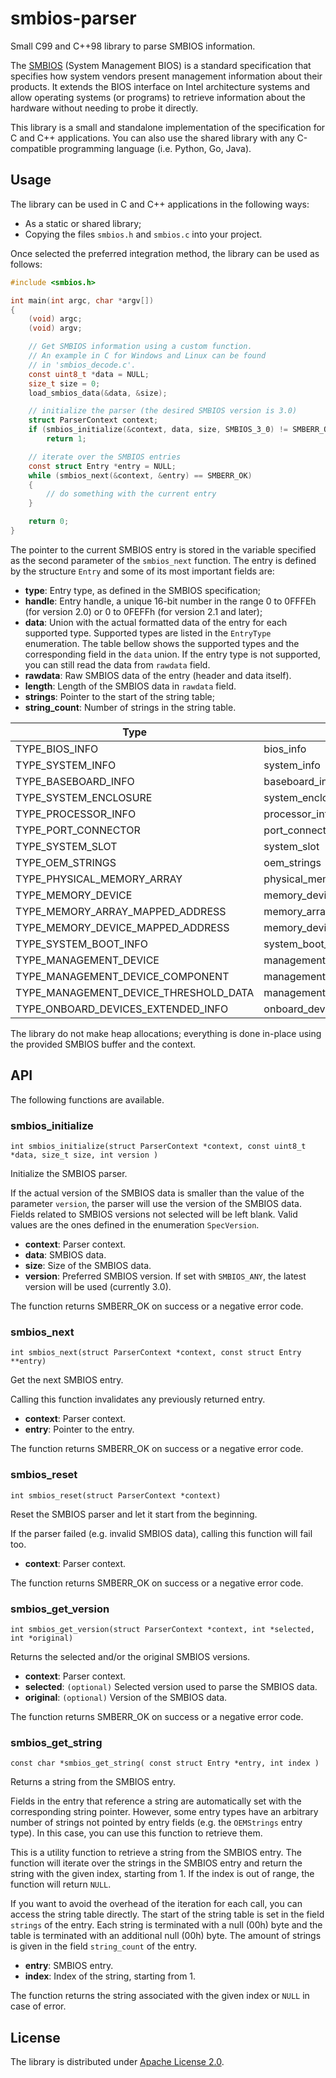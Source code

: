 # smbios-parser

Small C99 and C++98 library to parse SMBIOS information.

The [SMBIOS](https://www.dmtf.org/standards/smbios) (System Management BIOS) is a standard specification that specifies how system vendors present management information about their products. It extends the BIOS interface on Intel architecture systems and allow operating systems (or programs) to retrieve information about the hardware without needing to probe it directly.

This library is a small and standalone implementation of the specification for C and C++ applications. You can also use the shared library with any C-compatible programming language (i.e. Python, Go, Java).

## Usage

The library can be used in C and C++ applications in the following ways:

*   As a static or shared library;
*   Copying the files `smbios.h` and `smbios.c` into your project.

Once selected the preferred integration method, the library can be used as follows:

```c
#include <smbios.h>

int main(int argc, char *argv[])
{
    (void) argc;
    (void) argv;

    // Get SMBIOS information using a custom function.
    // An example in C for Windows and Linux can be found
    // in 'smbios_decode.c'.
    const uint8_t *data = NULL;
    size_t size = 0;
    load_smbios_data(&data, &size);

    // initialize the parser (the desired SMBIOS version is 3.0)
    struct ParserContext context;
    if (smbios_initialize(&context, data, size, SMBIOS_3_0) != SMBERR_OK)
        return 1;

    // iterate over the SMBIOS entries
    const struct Entry *entry = NULL;
    while (smbios_next(&context, &entry) == SMBERR_OK)
    {
        // do something with the current entry
    }

    return 0;
}
```

The pointer to the current SMBIOS entry is stored in the variable specified as the second parameter of the `smbios_next` function. The entry is defined by the structure `Entry` and some of its most important fields are:

* **type**: Entry type, as defined in the SMBIOS specification;
* **handle**: Entry handle, a unique 16-bit number in the range 0 to 0FFFEh (for version 2.0) or 0 to 0FEFFh (for version 2.1 and later);
* **data**: Union with the actual formatted data of the entry for each supported type. Supported types are listed in the `EntryType` enumeration. The table bellow shows the supported types and the corresponding field in the `data` union. If the entry type is not supported, you can still read the data from `rawdata` field.
* **rawdata**: Raw SMBIOS data of the entry (header and data itself).
* **length**: Length of the SMBIOS data in `rawdata` field.
* **strings**: Pointer to the start of the string table;
* **string_count**: Number of strings in the string table.

|Type|Field|
|---|---|
|TYPE_BIOS_INFO | bios_info |
|TYPE_SYSTEM_INFO | system_info |
|TYPE_BASEBOARD_INFO | baseboard_info |
|TYPE_SYSTEM_ENCLOSURE | system_enclosure |
|TYPE_PROCESSOR_INFO | processor_info |
|TYPE_PORT_CONNECTOR | port_connector |
|TYPE_SYSTEM_SLOT | system_slot |
|TYPE_OEM_STRINGS | oem_strings |
|TYPE_PHYSICAL_MEMORY_ARRAY | physical_memory_array |
|TYPE_MEMORY_DEVICE | memory_device |
|TYPE_MEMORY_ARRAY_MAPPED_ADDRESS | memory_array_mapped_address |
|TYPE_MEMORY_DEVICE_MAPPED_ADDRESS | memory_device_mapped_address |
|TYPE_SYSTEM_BOOT_INFO | system_boot_info |
|TYPE_MANAGEMENT_DEVICE | management_device |
|TYPE_MANAGEMENT_DEVICE_COMPONENT | management_device_component |
|TYPE_MANAGEMENT_DEVICE_THRESHOLD_DATA | management_device_threshold_data |
|TYPE_ONBOARD_DEVICES_EXTENDED_INFO | onboard_devices_extended_info |

The library do not make heap allocations; everything is done in-place using the provided SMBIOS buffer and the context.

## API

The following functions are available.

### smbios_initialize

`int smbios_initialize(struct ParserContext *context, const uint8_t *data, size_t size, int version )`

Initialize the SMBIOS parser.

If the actual version of the SMBIOS data is smaller than the value of the parameter `version`, the parser will use the version of the SMBIOS data. Fields related to SMBIOS versions not selected will be left blank. Valid values are the ones defined in the enumeration `SpecVersion`.

* **context**: Parser context.
* **data**: SMBIOS data.
* **size**: Size of the SMBIOS data.
* **version**: Preferred SMBIOS version. If set with `SMBIOS_ANY`, the latest version will be used (currently 3.0).

The function returns SMBERR_OK on success or a negative error code.

### smbios_next

`int smbios_next(struct ParserContext *context, const struct Entry **entry)`

Get the next SMBIOS entry.

Calling this function invalidates any previously returned entry.

* **context**: Parser context.
* **entry**: Pointer to the entry.

The function returns SMBERR_OK on success or a negative error code.

### smbios_reset

`int smbios_reset(struct ParserContext *context)`

Reset the SMBIOS parser and let it start from the beginning.

If the parser failed (e.g. invalid SMBIOS data), calling this function will fail too.

* **context**: Parser context.

The function returns SMBERR_OK on success or a negative error code.

### smbios_get_version

`int smbios_get_version(struct ParserContext *context, int *selected, int *original)`

Returns the selected and/or the original SMBIOS versions.

* **context**: Parser context.
* **selected**: `(optional)` Selected version used to parse the SMBIOS data.
* **original**: `(optional)` Version of the SMBIOS data.

The function returns SMBERR_OK on success or a negative error code.

### smbios_get_string

`const char *smbios_get_string( const struct Entry *entry, int index )`

Returns a string from the SMBIOS entry.

Fields in the entry that reference a string are automatically set with the corresponding string pointer. However, some entry types have an arbitrary number of strings not pointed by entry fields (e.g. the `OEMStrings` entry type). In this case, you can use this function to retrieve them.

This is a utility function to retrieve a string from the SMBIOS entry. The function will iterate over the strings in the SMBIOS entry and return the string with the given index, starting from 1. If the index is out of range, the function will return `NULL`.

If you want to avoid the overhead of the iteration for each call, you can access the string table directly. The start of the string table is set in the field `strings` of the entry. Each string is terminated with a null (00h) byte and the table is terminated with an additional null (00h) byte. The amount of strings is given in the field `string_count` of the entry.

* **entry**: SMBIOS entry.
* **index**: Index of the string, starting from 1.

The function returns the string associated with the given index or `NULL` in case of error.

## License

The library is distributed under [Apache License 2.0](http://www.apache.org/licenses/LICENSE-2.0).
